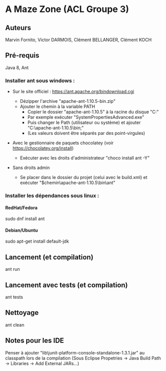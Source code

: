 # A Maze Zone (ACL Groupe 3)

## Auteurs

Marvin Fornito, Victor DARMOIS, Clément BELLANGER, Clément KOCH

## Pré-requis

Java 8, Ant

### Installer ant sous windows :

- Sur le site officiel : https://ant.apache.org/bindownload.cgi
	* Dézipper l'archive "apache-ant-1.10.5-bin.zip"
	* Ajouter le chemin à la variable PATH
		* Copier le dossier "apache-ant-1.10.5" à la racine du disque "C:\"
		* Par exemple exécuter "SystemPropertiesAdvanced.exe"
		* Puis changer le Path (utilisateur ou système) et ajouter "C:\apache-ant-1.10.5\bin;"
		* (Les valeurs doivent être séparés par des point-virgules)
- Avec le gestionnaire de paquets chocolatey (voir https://chocolatey.org/install)
	* Exécuter avec les droits d'administrateur  "choco install ant -Y"

- Sans droits admin
	* Se placer dans le dossier du projet (celui avec le build.xml) et exécuter "$chemin\apache-ant-1.10.5\bin\ant"

### Installer les dépendances sous linux :

#### RedHat/Fedora

sudo dnf install ant

#### Debian/Ubuntu

sudo apt-get install default-jdk
	
## Lancement (et compilation)

ant run

## Lancement avec tests (et compilation)

ant tests

## Nettoyage

ant clean

## Notes pour les IDE

Penser à ajouter "lib\junit-platform-console-standalone-1.3.1.jar" au classpath lors de la compilation
(Sous Eclipse Propetries -> Java Build Path -> Libraries -> Add External JARs...)

